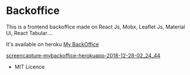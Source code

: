 # Backoffice

This is a frontend backoffice made on React Js, Mobx, Leaflet Js, Material Ui, React Tabular....

It's available on heroku [My BackOffice](https://mybackoffice.herokuapp.com/)

[screencapture-mybackoffice-herokuapp-2018-12-28-02_24_44](https://user-images.githubusercontent.com/28436794/50499334-3fc0c880-0a49-11e9-8890-67dc3e55f2b5.png)


- MIT Licence
